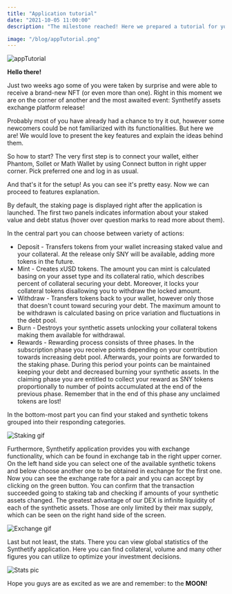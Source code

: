 ```yaml
---
title: "Application tutorial"
date: "2021-10-05 11:00:00"
description: "The milestone reached! Here we prepared a tutorial for you."

image: "/blog/appTutorial.png"
---
```


![appTutorial](/blog/appTutorial.png "horizontal")

**Hello there!**

Just two weeks ago some of you were taken by surprise and were able to receive a brand-new NFT (or even more than one). Right in this moment we are on the corner of another and the most awaited event: Synthetify assets exchange platform release! **<confetti and fireworks explosion sounds>**
						
Probably most of you have already had a chance to try it out, however some newcomers could be not familiarized with its functionalities. But here we are! We would love to present the key features and explain the ideas behind them.

So how to start? The very first step is to connect your wallet, either Phantom, Sollet or Math Wallet by using Connect button in right upper corner. Pick preferred one and log in as usual.

And that's it for the setup! As you can see it's pretty easy. Now we can proceed to features explanation.

By default, the staking page is displayed right after the application is launched. The first two panels indicates information about your staked value and debt status (hover over question marks to read more about them).

In the central part you can choose between variety of actions:

* Deposit \- Transfers tokens from your wallet increasing staked value and your collateral. At the release only SNY will be available, adding more tokens in the future.
* Mint \- Creates xUSD tokens. The amount you can mint is calculated basing on your asset type and its collateral ratio, which describes percent of collateral securing your debt. Moreover, it locks your collateral tokens disallowing you to withdraw the locked amount.
* Withdraw \- Transfers tokens back to your wallet, however only those that doesn't count toward securing your debt. The maximum amount to be withdrawn is calculated basing on price variation and fluctuations in the debt pool.
* Burn \- Destroys your synthetic assets unlocking your collateral tokens making them available for withdrawal.
* Rewards \- Rewarding process consists of three phases. In the subscription phase you receive points depending on your contribution towards increasing debt pool. Afterwards, your points are forwarded to the staking phase. During this period your points can be maintained keeping your debt and decreased burning your synthetic assets. In the claiming phase you are entitled to collect your reward as SNY tokens proportionally to number of points accumulated at the end of the previous phase. Remember that in the end of this phase any unclaimed tokens are lost!

In the bottom-most part you can find your staked and synthetic tokens grouped into their responding categories.

![Staking gif](/blog/staking.gif "horizontal")
				
Furthermore, Synthetify application provides you with exchange functionality, which can be found in exchange tab in the right upper corner.
On the left hand side you can select one of the available synthetic tokens and below choose another one to be obtained in exchange for the first one. Now you can see the exchange rate for a pair and you can accept by clicking on the green button. You can confirm that the transaction succeeded going to staking tab and checking if amounts of your synthetic assets changed.
The greatest advantage of our DEX is infinite liquidity of each of the synthetic assets. Those are only limited by their max supply, which can be seen on the right hand side of the screen.

![Exchange gif](/blog/exchange.gif "horizontal")
				
Last but not least, the stats. There you can view global statistics of the Synthetify application. Here you can find collateral, volume and many other figures you can utilize to optimize your investment decisions.

![Stats pic](/blog/STATS.png "horizontal")
				
Hope you guys are as excited as we are and remember: to the **MOON!**
